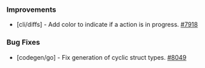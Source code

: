 ### Improvements

- [cli/diffs] - Add color to indicate if a action is in progress. 
  [#7918](https://github.com/pulumi/pulumi/pull/7918)

### Bug Fixes

- [codegen/go] - Fix generation of cyclic struct types.
  [#8049](https://github.com/pulumi/pulumi/pull/8049)
